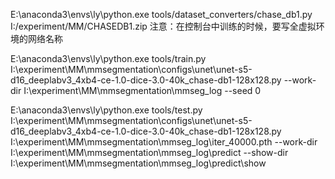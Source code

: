 E:\anaconda3\envs\ly\python.exe tools/dataset_converters/chase_db1.py I:/experiment/MM/CHASEDB1.zip
注意：在控制台中训练的时候，要写全虚拟环境的网络名称


E:\anaconda3\envs\ly\python.exe tools/train.py I:\experiment\MM\mmsegmentation\configs\unet\unet-s5-d16_deeplabv3_4xb4-ce-1.0-dice-3.0-40k_chase-db1-128x128.py --work-dir I:\experiment\MM\mmsegmentation\mmseg_log --seed 0

E:\anaconda3\envs\ly\python.exe tools/test.py I:\experiment\MM\mmsegmentation\configs\unet\unet-s5-d16_deeplabv3_4xb4-ce-1.0-dice-3.0-40k_chase-db1-128x128.py I:\experiment\MM\mmsegmentation\mmseg_log\iter_40000.pth --work-dir I:\experiment\MM\mmsegmentation\mmseg_log\predict --show-dir I:\experiment\MM\mmsegmentation\mmseg_log\predict\show
